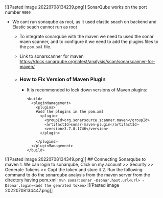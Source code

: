 ![[Pasted image 20220708134239.png]]
SonarQube works on the port number `9000`
- We cant run sonaqube as root, as it used elastic seach on backend and Elastic seach cannot run as root
	- To integrate sonarqube with the maven we need to used the sonar maen scanner, and to configure it we need to add the plugins files to the `pom.xml`  file.
	- Link to sonarscanner for maven https://docs.sonarqube.org/latest/analysis/scan/sonarscanner-for-maven/ 
	
	- ### How to Fix Version of Maven Plugin

		- It is recommended to lock down versions of Maven plugins:
			
			```
			<build>
			  <pluginManagement>
			    <plugins>
			    #add the plugins in the pom.xml
			      <plugin>
			        <groupId>org.sonarsource.scanner.maven</groupId>
			        <artifactId>sonar-maven-plugin</artifactId>
			        <version>3.7.0.1746</version>
			      </plugin>
			      
			    </plugins>
			  </pluginManagement>
			</build>
			```
![[Pasted image 20220708134349.png]]
	## Connecting Sonarqube to maven
	1. We can login to sonarqube, Click on my account  >> Security >> Generate Tokens >> Copt the token and store it
	2. Run the following command to do the sonarqube analysis from the maven server from the directory having pom.xml: `mvn sonar:sonar -Dsonar.host.url<url> -Dsonar.login=<add the genrated token>`
 ![[Pasted image 20220708134447.png]]